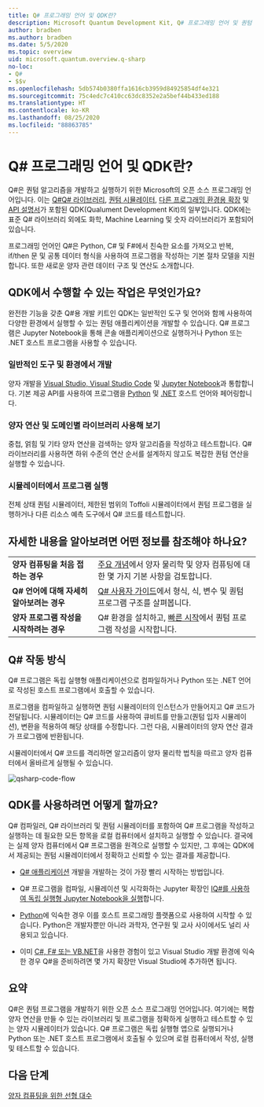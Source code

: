 ```yaml
---
title: Q# 프로그래밍 언어 및 QDK란?
description: Microsoft Quantum Development Kit, Q# 프로그래밍 언어 및 퀀텀 프로그램을 만드는 방법에 대해 알아봅니다.
author: bradben
ms.author: bradben
ms.date: 5/5/2020
ms.topic: overview
uid: microsoft.quantum.overview.q-sharp
no-loc:
- Q#
- $$v
ms.openlocfilehash: 5db574b0380ffa1616cb3959d84925854df4e321
ms.sourcegitcommit: 75c4edc7c410cc63dc8352e2a5bef44b433ed188
ms.translationtype: HT
ms.contentlocale: ko-KR
ms.lasthandoff: 08/25/2020
ms.locfileid: "88863785"
---
```

# <a name="what-are-the-no-locq-programming-language-and-qdk"></a>Q# 프로그래밍 언어 및 QDK란?

Q#은 퀀텀 알고리즘을 개발하고 실행하기 위한 Microsoft의 오픈 소스 프로그래밍 언어입니다. 이는 [Q#Q# 라이브러리](xref:microsoft.quantum.libraries), [퀀텀 시뮬레이터](xref:microsoft.quantum.machines), [다른 프로그래밍 환경용 확장](xref:microsoft.quantum.install) 및 [API 설명서](xref:microsoft.quantum.standardlibsintro)가 포함된 QDK(Qualument Development Kit)의 일부입니다. QDK에는 표준 Q# 라이브러리 외에도 화학, Machine Learning 및 숫자 라이브러리가 포함되어 있습니다.

프로그래밍 언어인 Q#은 Python, C# 및 F#에서 친숙한 요소를 가져오고 반복, if/then 문 및 공통 데이터 형식을 사용하여 프로그램을 작성하는 기본 절차 모델을 지원합니다. 또한 새로운 양자 관련 데이터 구조 및 연산도 소개합니다.

## <a name="what-can-i-do-with-the-qdk"></a>QDK에서 수행할 수 있는 작업은 무엇인가요?

완전한 기능을 갖춘 Q#용 개발 키트인 QDK는 일반적인 도구 및 언어와 함께 사용하여 다양한 환경에서 실행할 수 있는 퀀텀 애플리케이션을 개발할 수 있습니다. Q# 프로그램은 Jupyter Notebook을 통해 콘솔 애플리케이션으로 실행하거나 Python 또는 .NET 호스트 프로그램을 사용할 수 있습니다.

### <a name="develop-in-common-tools-and-environments"></a>일반적인 도구 및 환경에서 개발

양자 개발을 [Visual Studio, Visual Studio Code](xref:microsoft.quantum.install.standalone) 및 [Jupyter Notebook](xref:microsoft.quantum.install.jupyter)과 통합합니다. 기본 제공 API를 사용하여 프로그램을 [Python](xref:microsoft.quantum.install.python) 및 [.NET](xref:microsoft.quantum.install.cs) 호스트 언어와 페어링합니다.

### <a name="try-quantum-operations-and-domain-specific-libraries"></a>양자 연산 및 도메인별 라이브러리 사용해 보기

중첩, 얽힘 및 기타 양자 연산을 검색하는 양자 알고리즘을 작성하고 테스트합니다. Q# 라이브러리를 사용하면 하위 수준의 연산 순서를 설계하지 않고도 복잡한 퀀텀 연산을 실행할 수 있습니다.

### <a name="run-programs-in-simulators"></a>시뮬레이터에서 프로그램 실행

전체 상태 퀀텀 시뮬레이터, 제한된 범위의 Toffoli 시뮬레이터에서 퀀텀 프로그램을 실행하거나 다른 리소스 예측 도구에서 Q# 코드를 테스트합니다. 

## <a name="where-can-i-learn-more"></a>자세한 내용을 알아보려면 어떤 정보를 참조해야 하나요?

|||
| ---- | ---- |
| **양자 컴퓨팅을 처음 접하는 경우** | [주요 개념](xref:microsoft.quantum.overview.understanding)에서 양자 물리학 및 양자 컴퓨팅에 대한 몇 가지 기본 사항을 검토합니다.|
| **Q# 언어에 대해 자세히 알아보려는 경우** | [Q# 사용자 가이드](xref:microsoft.quantum.guide)에서 형식, 식, 변수 및 퀀텀 프로그램 구조를 살펴봅니다.|
| **양자 프로그램 작성을 시작하려는 경우** | Q# 환경을 설치하고, [빠른 시작](xref:microsoft.quantum.install)에서 퀀텀 프로그램 작성을 시작합니다.|

## <a name="how-does-no-locq-work"></a>Q# 작동 방식

Q# 프로그램은 독립 실행형 애플리케이션으로 컴파일하거나 Python 또는 .NET 언어로 작성된 호스트 프로그램에서 호출할 수 있습니다.

프로그램을 컴파일하고 실행하면 퀀텀 시뮬레이터의 인스턴스가 만들어지고 Q# 코드가 전달됩니다. 시뮬레이터는 Q# 코드를 사용하여 큐비트를 만들고(퀀텀 입자 시뮬레이션), 변환을 적용하여 해당 상태를 수정합니다. 그런 다음, 시뮬레이터의 양자 연산 결과가 프로그램에 반환됩니다.  

시뮬레이터에서 Q# 코드를 격리하면 알고리즘이 양자 물리학 법칙을 따르고 양자 컴퓨터에서 올바르게 실행될 수 있습니다.

![qsharp-code-flow](~/media/qsharp-code-flow.png)

## <a name="how-do-i-use-the-qdk"></a>QDK를 사용하려면 어떻게 할까요?

Q# 컴파일러, Q# 라이브러리 및 퀀텀 시뮬레이터를 포함하여 Q# 프로그램을 작성하고 실행하는 데 필요한 모든 항목을 로컬 컴퓨터에서 설치하고 실행할 수 있습니다. 결국에는 실제 양자 컴퓨터에서 Q# 프로그램을 원격으로 실행할 수 있지만, 그 후에는 QDK에서 제공되는 퀀텀 시뮬레이터에서 정확하고 신뢰할 수 있는 결과를 제공합니다.

- [Q# 애플리케이션](xref:microsoft.quantum.install.standalone) 개발을 개발하는 것이 가장 빨리 시작하는 방법입니다.

- Q# 프로그램을 컴파일, 시뮬레이션 및 시각화하는 Jupyter 확장인 [IQ#를 사용하여 독립 실행형 Jupyter Notebook을 실행](xref:microsoft.quantum.install.jupyter)합니다.

- [Python](xref:microsoft.quantum.install.python)에 익숙한 경우 이를 호스트 프로그래밍 플랫폼으로 사용하여 시작할 수 있습니다. Python은 개발자뿐만 아니라 과학자, 연구원 및 교사 사이에서도 널리 사용되고 있습니다.

- 이미 [C#, F# 또는 VB.NET](xref:microsoft.quantum.install.cs)을 사용한 경험이 있고 Visual Studio 개발 환경에 익숙한 경우 Q#을 준비하려면 몇 가지 확장만 Visual Studio에 추가하면 됩니다.  

## <a name="summary"></a>요약

Q#은 퀀텀 프로그램을 개발하기 위한 오픈 소스 프로그래밍 언어입니다. 여기에는 복합 양자 연산을 만들 수 있는 라이브러리 및 프로그램을 정확하게 실행하고 테스트할 수 있는 양자 시뮬레이터가 있습니다. Q# 프로그램은 독립 실행형 앱으로 실행되거나 Python 또는 .NET 호스트 프로그램에서 호출될 수 있으며 로컬 컴퓨터에서 작성, 실행 및 테스트할 수 있습니다.

## <a name="next-steps"></a>다음 단계

[양자 컴퓨팅을 위한 선형 대수](xref:microsoft.quantum.overview.algebra)
